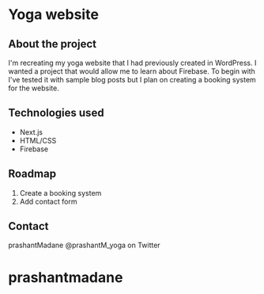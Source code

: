 # Yoga website



## About the project

I'm recreating my yoga website that I had previously created in WordPress. I wanted a project that would allow me to learn about Firebase. To begin with I've tested it with sample blog posts but I plan on creating a booking system for the website.

## Technologies used

* Next.js
* HTML/CSS
* Firebase

## Roadmap

1. Create a booking system
2. Add contact form

## Contact

prashantMadane @prashantM_yoga on Twitter


# prashantmadane
